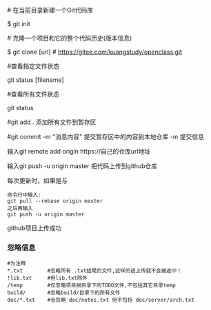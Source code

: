 \# 在当前目录新建一个Git代码库

$ git init

\# 克隆一个项目和它的整个代码历史(版本信息)

$ git clone [url]  # https://gitee.com/kuangstudy/openclass.git


#查看指定文件状态

git status [filename]

#查看所有文件状态

git status

#git add .                  添加所有文件到暂存区

#git commit -m "消息内容"    提交暂存区中的内容到本地仓库 -m 提交信息

输入git remote add origin https://自己的仓库url地址

输入git push -u origin master  把代码上传到github仓库

每次更新时，如果是与

    命令行中输入:
    git pull --rebase origin master
    之后再输入
    git push -u origin master

github项目上传成功
### 忽略信息
    #为注释
    *.txt        #忽略所有 .txt结尾的文件,这样的话上传就不会被选中！
    !lib.txt     #但lib.txt除外
    /temp        #仅忽略项目根目录下的TODO文件,不包括其它目录temp
    build/       #忽略build/目录下的所有文件
    doc/*.txt    #会忽略 doc/notes.txt 但不包括 doc/server/arch.txt